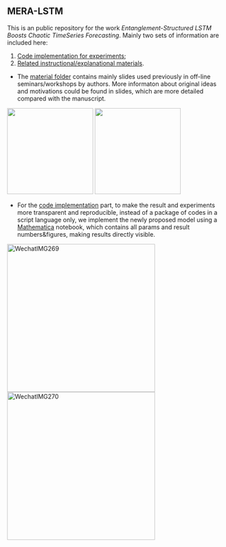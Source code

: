 ## MERA-LSTM

This is an public repository for the work _Entanglement-Structured LSTM Boosts Chaotic TimeSeries Forecasting_. 
Mainly two sets of information are included here:    
1. [Code implementation for experiments](https://github.com/owenyoung75/MERA-LSTM/tree/main/code);    
2. [Related instructional/explanational materials](https://github.com/owenyoung75/MERA-LSTM/tree/main/materials).    


- The [material folder]((https://github.com/owenyoung75/MERA-LSTM/tree/main/materials)) contains mainly slides used previously in off-line seminars/workshops by authors.
More informaton about original ideas and motivations could be found in slides, which are more detailed compared with the manuscript.
<p float="left">
  <img src="https://user-images.githubusercontent.com/16418655/136801384-6c37d557-a010-4606-9d97-111246c74afb.png" width="200" />
  <img src="https://user-images.githubusercontent.com/16418655/136801169-0eae8ab8-9930-4518-85f5-0764411cada9.png" width="200" /> 
</p>

- For the [code implementation](https://github.com/owenyoung75/MERA-LSTM/tree/main/code) part, to make the result and experiments more transparent and reproducible, instead of a package of codes in a script language only, we implement the newly proposed model using a [Mathematica](https://www.wolfram.com/mathematica/) notebook, which contains all params and result numbers&figures, making results directly visible.
<img width="344" alt="WechatIMG269" src="https://user-images.githubusercontent.com/16418655/136801543-3173a985-6333-4fa5-a77d-0014cd8b60bb.png">
<img width="344" alt="WechatIMG270" src="https://user-images.githubusercontent.com/16418655/136801600-e55b2621-faa7-43c7-85cb-b358513e8714.png">
